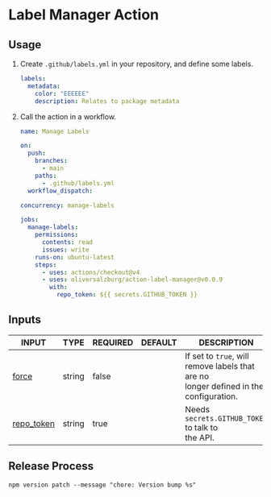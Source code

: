 # Label Manager Action

## Usage

1. Create `.github/labels.yml` in your repository, and define some labels.

   ```yml
   labels:
     metadata:
       color: "EEEEEE"
       description: Relates to package metadata
   ```

1. Call the action in a workflow.

   ```yml
   name: Manage Labels

   on:
     push:
       branches:
         - main
       paths:
         - .github/labels.yml
     workflow_dispatch:

   concurrency: manage-labels

   jobs:
     manage-labels:
       permissions:
         contents: read
         issues: write
       runs-on: ubuntu-latest
       steps:
         - uses: actions/checkout@v4
         - uses: oliversalzburg/action-label-manager@v0.0.9
           with:
             repo_token: ${{ secrets.GITHUB_TOKEN }}
   ```

## Inputs

<!-- AUTO-DOC-INPUT:START - Do not remove or modify this section -->

| INPUT                                                          | TYPE   | REQUIRED | DEFAULT | DESCRIPTION                                                                                   |
| -------------------------------------------------------------- | ------ | -------- | ------- | --------------------------------------------------------------------------------------------- |
| <a name="input_force"></a>[force](#input_force)                | string | false    |         | If set to `true`, will <br>remove labels that are no <br>longer defined in the configuration. |
| <a name="input_repo_token"></a>[repo_token](#input_repo_token) | string | true     |         | Needs `secrets.GITHUB_TOKEN` to talk to <br>the API.                                          |

<!-- AUTO-DOC-INPUT:END -->

## Release Process

```shell
npm version patch --message "chore: Version bump %s"
```
